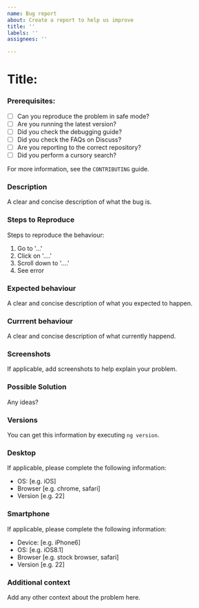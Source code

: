 ```yaml
---
name: Bug report
about: Create a report to help us improve
title: ''
labels: ''
assignees: ''

---
```


# Title:

### Prerequisites:

* [ ] Can you reproduce the problem in safe mode?
* [ ] Are you running the latest version?
* [ ] Did you check the debugging guide?
* [ ] Did you check the FAQs on Discuss?
* [ ] Are you reporting to the correct repository?
* [ ] Did you perform a cursory search?

For more information, see the `CONTRIBUTING` guide.

### Description
A clear and concise description of what the bug is.

### Steps to Reproduce
Steps to reproduce the behaviour:
1. Go to '...'
2. Click on '....'
3. Scroll down to '....'
4. See error

### Expected behaviour
A clear and concise description of what you expected to happen.

### Currrent behaviour
A clear and concise description of what currently happend.

### Screenshots
If applicable, add screenshots to help explain your problem.

### Possible Solution
Any ideas?

### Versions
You can get this information by executing `ng version`.

### Desktop
If applicable, please complete the following information:
 - OS: [e.g. iOS]
 - Browser [e.g. chrome, safari]
 - Version [e.g. 22]

### Smartphone
If applicable, please complete the following information:
 - Device: [e.g. iPhone6]
 - OS: [e.g. iOS8.1]
 - Browser [e.g. stock browser, safari]
 - Version [e.g. 22]

### Additional context
Add any other context about the problem here.
